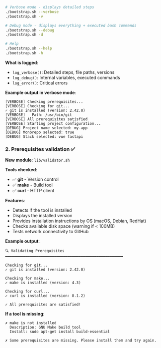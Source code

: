 ```sh
# Verbose mode - displays detailed steps
./bootstrap.sh --verbose
./bootstrap.sh -v

# Debug mode - displays everything + executed bash commands
./bootstrap.sh --debug
./bootstrap.sh -d

# Help
./bootstrap.sh --help
./bootstrap.sh -h
```

**What is logged**:
- `log_verbose()`: Detailed steps, file paths, versions
- `log_debug()`: Internal variables, executed commands
- `log_error()`: Critical errors

**Example output in verbose mode**:
```
[VERBOSE] Checking prerequisites...
[VERBOSE] Checking for git...
✓ git is installed (version: 2.42.0)
[VERBOSE]   Path: /usr/bin/git
[VERBOSE] All prerequisites satisfied
[VERBOSE] Starting project configuration...
[DEBUG] Project name selected: my-app
[DEBUG] Monorepo selected: true
[DEBUG] Stack selected: vue fastapi
```

### 2. **Prerequisites validation** ✅

**New module**: `lib/validator.sh`

**Tools checked**:
- ✅ **git** - Version control
- ✅ **make** - Build tool
- ✅ **curl** - HTTP client

**Features**:
- Detects if the tool is installed
- Displays the installed version
- Provides installation instructions by OS (macOS, Debian, RedHat)
- Checks available disk space (warning if < 100MB)
- Tests network connectivity to GitHub

**Example output**:
```
🔍 Validating Prerequisites
━━━━━━━━━━━━━━━━━━━━━━━━━━━━━━━━━━━━━━━━━━━━━━━━━━━━━

Checking for git...
✓ git is installed (version: 2.42.0)

Checking for make...
✓ make is installed (version: 4.3)

Checking for curl...
✓ curl is installed (version: 8.1.2)

✓ All prerequisites are satisfied!
```

**If a tool is missing**:
```
✗ make is not installed
  Description: GNU Make build tool
  Install: sudo apt-get install build-essential

✗ Some prerequisites are missing. Please install them and try again.
```